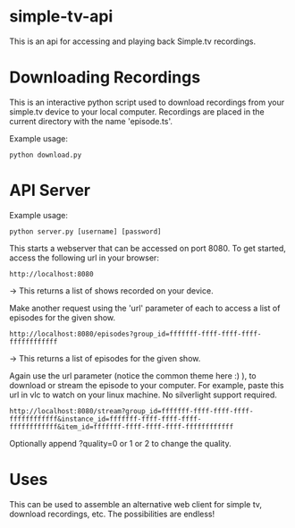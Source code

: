 simple-tv-api
=============
This is an api for accessing and playing back Simple.tv recordings.

Downloading Recordings
======================

This is an interactive python script used to download recordings from your simple.tv device to your local computer. Recordings are placed in the current directory with the name 'episode.ts'.

Example usage:

```python download.py```


API Server
==========

Example usage:

```python server.py [username] [password]```

This starts a webserver that can be accessed on port 8080. To get started, access the following url in your browser:

```http://localhost:8080 ```

-> This returns a list of shows recorded on your device.

Make another request using the 'url' parameter of each to access a list of episodes for the given show.

```http://localhost:8080/episodes?group_id=fffffff-ffff-ffff-ffff-ffffffffffff ```

-> This returns a list of episodes for the given show.

Again use the url parameter (notice the common theme here :) ), to download or stream the episode to your computer. For example, paste this url in vlc to watch on your linux machine. No silverlight support required.

```http://localhost:8080/stream?group_id=fffffff-ffff-ffff-ffff-ffffffffffff&instance_id=fffffff-ffff-ffff-ffff-ffffffffffff&item_id=fffffff-ffff-ffff-ffff-ffffffffffff ```

Optionally append ?quality=0 or 1 or 2 to change the quality.

Uses
====

This can be used to assemble an alternative web client for simple tv, download recordings, etc. The possibilities are endless!
